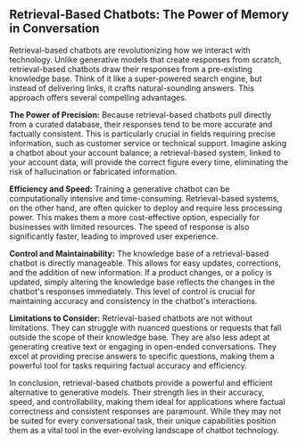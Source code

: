 ## Retrieval-Based Chatbots: The Power of Memory in Conversation

Retrieval-based chatbots are revolutionizing how we interact with technology.  Unlike generative models that create responses from scratch, retrieval-based chatbots draw their responses from a pre-existing knowledge base. Think of it like a super-powered search engine, but instead of delivering links, it crafts natural-sounding answers.  This approach offers several compelling advantages.

**The Power of Precision:**  Because retrieval-based chatbots pull directly from a curated database, their responses tend to be more accurate and factually consistent. This is particularly crucial in fields requiring precise information, such as customer service or technical support.  Imagine asking a chatbot about your account balance; a retrieval-based system, linked to your account data, will provide the correct figure every time, eliminating the risk of hallucination or fabricated information.

**Efficiency and Speed:** Training a generative chatbot can be computationally intensive and time-consuming. Retrieval-based systems, on the other hand, are often quicker to deploy and require less processing power. This makes them a more cost-effective option, especially for businesses with limited resources. The speed of response is also significantly faster, leading to improved user experience.

**Control and Maintainability:** The knowledge base of a retrieval-based chatbot is directly manageable.  This allows for easy updates, corrections, and the addition of new information.  If a product changes, or a policy is updated, simply altering the knowledge base reflects the changes in the chatbot's responses immediately. This level of control is crucial for maintaining accuracy and consistency in the chatbot's interactions.

**Limitations to Consider:** Retrieval-based chatbots are not without limitations.  They can struggle with nuanced questions or requests that fall outside the scope of their knowledge base. They are also less adept at generating creative text or engaging in open-ended conversations.  They excel at providing precise answers to specific questions, making them a powerful tool for tasks requiring factual accuracy and efficiency.


In conclusion, retrieval-based chatbots provide a powerful and efficient alternative to generative models. Their strength lies in their accuracy, speed, and controllability, making them ideal for applications where factual correctness and consistent responses are paramount.  While they may not be suited for every conversational task, their unique capabilities position them as a vital tool in the ever-evolving landscape of chatbot technology.